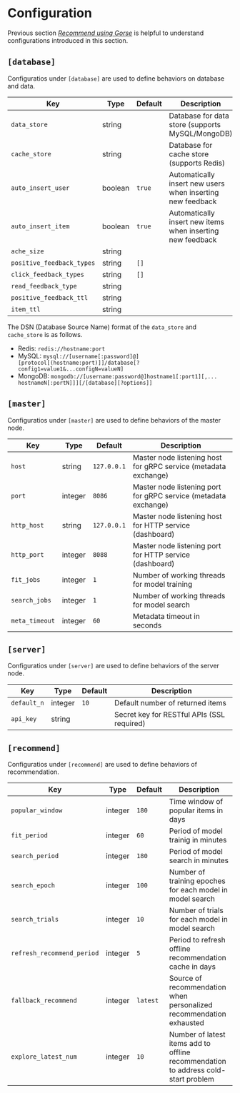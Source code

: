 # Configuration

Previous section *[Recommend using Gorse](ch01-02-recommend.md)* is helpful to understand configurations introduced in this section.

## `[database]`

Configuratios under `[database]` are used to define behaviors on database and data.

| Key | Type | Default | Description |
|-|-|-|-|
| `data_store` | string |  | Database for data store (supports MySQL/MongoDB) |
| `cache_store` | string |  | Database for cache store (supports Redis) |
| `auto_insert_user` | boolean | `true` | Automatically insert new users when inserting new feedback |
| `auto_insert_item` | boolean | `true` | Automatically insert new items when inserting new feedback |
| `ache_size` | string |  | |
| `positive_feedback_types` | string | `[]` | |
| `click_feedback_types` | string | `[]` | |
| `read_feedback_type` | string |  | |
| `positive_feedback_ttl` | string |  | |
| `item_ttl` | string |  | |

The DSN (Database Source Name) format of the `data_store` and `cache_store` is as follows.

- Redis: `redis://hostname:port`
- MySQL: `mysql://[username[:password]@][protocol[(hostname:port)]]/database[?config1=value1&...configN=valueN]`
- MongoDB: `mongodb://[username:password@]hostname1[:port1][,... hostnameN[:portN]]][/[database][?options]]`

## `[master]`

Configuratios under `[master]` are used to define behaviors of the master node.

| Key | Type | Default | Description |
|-|-|-|-|
| `host` | string | `127.0.0.1` | Master node listening host for gRPC service (metadata exchange) |
| `port` | integer | `8086` | Master node listening port for gRPC service (metadata exchange) |
| `http_host` | string | `127.0.0.1` | Master node listening host for HTTP service (dashboard) |
| `http_port` | integer | `8088` | Master node listening port for HTTP service (dashboard) |
| `fit_jobs` | integer | `1` | Number of working threads for model training |
| `search_jobs` | integer | `1` | Number of working threads for model search |
| `meta_timeout` | integer | `60` | Metadata timeout in seconds |

## `[server]`

Configuratios under `[server]` are used to define behaviors of the server node.

| Key | Type | Default | Description |
|-|-|-|-|
| `default_n` | integer | `10` | Default number of returned items |
| `api_key` | string |  | Secret key for RESTful APIs (SSL required) |

## `[recommend]`

Configuratios under `[recommend]` are used to define behaviors of recommendation.

| Key | Type | Default | Description |
|-|-|-|-|
| `popular_window` | integer | `180` | Time window of popular items in days |
| `fit_period` | integer | `60` | Period of model trainig in minutes |
| `search_period` | integer | `180` | Period of model search in minutes |
| `search_epoch` | integer | `100` | Number of training epoches for each model in model search |
| `search_trials` | integer | `10` | Number of trials for each model in model search |
| `refresh_recommend_period` | integer | `5` | Period to refresh offline recommendation cache in days |
| `fallback_recommend` | integer | `latest` | Source of recommendation when personalized recommendation exhausted |
| `explore_latest_num` | integer | `10` | Number of latest items add to offline recommendation to address cold-start problem |
